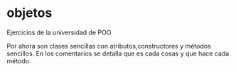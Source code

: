# objetos
Ejercicios de la universidad de POO

Por ahora son clases sencillas con atributos,constructores y métodos sencillos.
En los comentarios se detalla que es cada cosas y que hace cada método.


